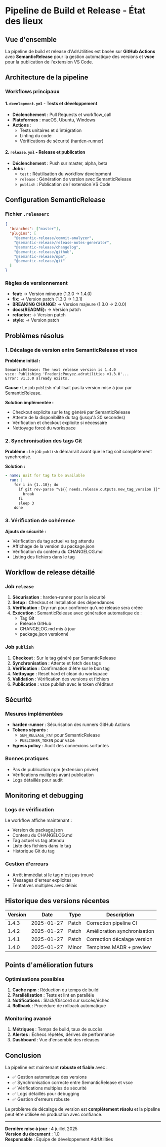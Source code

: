 # Pipeline de Build et Release - État des lieux

## Vue d'ensemble

La pipeline de build et release d'AdrUtilities est basée sur **GitHub Actions** avec **SemanticRelease** pour la gestion automatique des versions et **vsce** pour la publication de l'extension VS Code.

## Architecture de la pipeline

### Workflows principaux

#### 1. `development.yml` - Tests et développement

- **Déclenchement** : Pull Requests et workflow_call
- **Plateformes** : macOS, Ubuntu, Windows
- **Actions** :
  - Tests unitaires et d'intégration
  - Linting du code
  - Vérifications de sécurité (harden-runner)

#### 2. `release.yml` - Release et publication

- **Déclenchement** : Push sur master, alpha, beta
- **Jobs** :
  - `test` : Réutilisation du workflow development
  - `release` : Génération de version avec SemanticRelease
  - `publish` : Publication de l'extension VS Code

## Configuration SemanticRelease

### Fichier `.releaserc`

```json
{
  "branches": ["master"],
  "plugins": [
    "@semantic-release/commit-analyzer",
    "@semantic-release/release-notes-generator", 
    "@semantic-release/changelog",
    "@semantic-release/github",
    "@semantic-release/npm",
    "@semantic-release/git"
  ]
}
```

### Règles de versionnement

- **feat:** → Version mineure (1.3.0 → 1.4.0)
- **fix:** → Version patch (1.3.0 → 1.3.1)
- **BREAKING CHANGE:** → Version majeure (1.3.0 → 2.0.0)
- **docs(README):** → Version patch
- **refactor:** → Version patch
- **style:** → Version patch

## Problèmes résolus

### 1. Décalage de version entre SemanticRelease et vsce

**Problème initial :**

```
SemanticRelease: The next release version is 1.4.0
vsce: Publishing 'FredericPouyez.adrutilities v1.3.0'...
Error: v1.3.0 already exists.
```

**Cause :** Le job `publish` n'utilisait pas la version mise à jour par SemanticRelease.

**Solution implémentée :**

- Checkout explicite sur le tag généré par SemanticRelease
- Attente de la disponibilité du tag (jusqu'à 30 secondes)
- Vérification et checkout explicite si nécessaire
- Nettoyage forcé du workspace

### 2. Synchronisation des tags Git

**Problème :** Le job `publish` démarrait avant que le tag soit complètement synchronisé.

**Solution :**

```yaml
- name: Wait for tag to be available
  run: |
    for i in {1..10}; do
      if git rev-parse "v${{ needs.release.outputs.new_tag_version }}" >/dev/null 2>&1; then
        break
      fi
      sleep 3
    done
```

### 3. Vérification de cohérence

**Ajouts de sécurité :**

- Vérification du tag actuel vs tag attendu
- Affichage de la version du package.json
- Vérification du contenu du CHANGELOG.md
- Listing des fichiers dans le tag

## Workflow de release détaillé

### Job `release`

1. **Sécurisation** : harden-runner pour la sécurité
2. **Setup** : Checkout et installation des dépendances
3. **Vérification** : Dry-run pour confirmer qu'une release sera créée
4. **Exécution** : SemanticRelease avec génération automatique de :
   - Tag Git
   - Release GitHub
   - CHANGELOG.md mis à jour
   - package.json versionné

### Job `publish`

1. **Checkout** : Sur le tag généré par SemanticRelease
2. **Synchronisation** : Attente et fetch des tags
3. **Vérification** : Confirmation d'être sur le bon tag
4. **Nettoyage** : Reset hard et clean du workspace
5. **Validation** : Vérification des versions et fichiers
6. **Publication** : vsce publish avec le token d'éditeur

## Sécurité

### Mesures implémentées

- **harden-runner** : Sécurisation des runners GitHub Actions
- **Tokens séparés** :
  - `SEM_RELEASE_PAT` pour SemanticRelease
  - `PUBLISHER_TOKEN` pour vsce
- **Egress policy** : Audit des connexions sortantes

### Bonnes pratiques

- Pas de publication npm (extension privée)
- Vérifications multiples avant publication
- Logs détaillés pour audit

## Monitoring et debugging

### Logs de vérification

Le workflow affiche maintenant :

- Version du package.json
- Contenu du CHANGELOG.md
- Tag actuel vs tag attendu
- Liste des fichiers dans le tag
- Historique Git du tag

### Gestion d'erreurs

- Arrêt immédiat si le tag n'est pas trouvé
- Messages d'erreur explicites
- Tentatives multiples avec délais

## Historique des versions récentes

| Version | Date | Type | Description |
|---------|------|------|-------------|
| 1.4.3 | 2025-01-27 | Patch | Correction pipeline CI |
| 1.4.2 | 2025-01-27 | Patch | Amélioration synchronisation |
| 1.4.1 | 2025-01-27 | Patch | Correction décalage version |
| 1.4.0 | 2025-01-27 | Minor | Templates MADR + preview |

## Points d'amélioration futurs

### Optimisations possibles

1. **Cache npm** : Réduction du temps de build
2. **Parallélisation** : Tests et lint en parallèle
3. **Notifications** : Slack/Discord sur succès/échec
4. **Rollback** : Procédure de rollback automatique

### Monitoring avancé

1. **Métriques** : Temps de build, taux de succès
2. **Alertes** : Échecs répétés, dérives de performance
3. **Dashboard** : Vue d'ensemble des releases

## Conclusion

La pipeline est maintenant **robuste et fiable** avec :

- ✅ Gestion automatique des versions
- ✅ Synchronisation correcte entre SemanticRelease et vsce
- ✅ Vérifications multiples de sécurité
- ✅ Logs détaillés pour debugging
- ✅ Gestion d'erreurs robuste

Le problème de décalage de version est **complètement résolu** et la pipeline peut être utilisée en production avec confiance.

---

**Dernière mise à jour** : 4 juillet 2025  
**Version du document** : 1.0  
**Responsable** : Équipe de développement AdrUtilities
